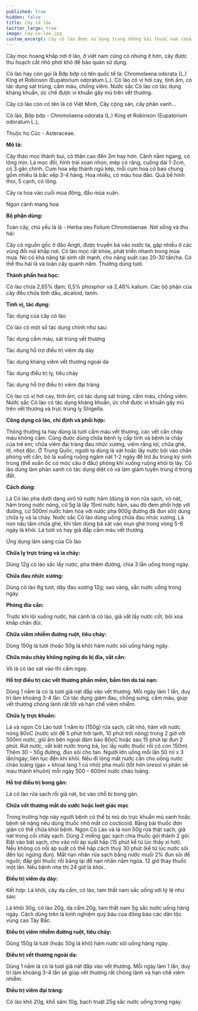 ```yaml
---
published: true
hidden: false
title: Cây cỏ lào
twitter_large: true
image: cay-co-lao.jpg
custom_excerpt: Cây cỏ lào được sử dụng trong những bài thuốc nam chửa bệnh viêm loét dạ dày...
---
```



Cây mọc hoang khắp nơi ở lào, ở việt nam cũng có nhưng ít hơn, cây được thu hoạch cắt nhỏ phơi khô để bảo quản sử dụng.

Cỏ lào hay còn gọi là Bớp bớp có tên quốc tế là: Chromolaena odorata (L.) King et Robinson (Eupatorium odoratum L.). Cỏ lào có vị hơi cay, tính ấm, có tác dụng sát trùng, cầm máu, chống viêm. Nước sắc Cỏ lào có tác dụng kháng khuẩn, ức chế được vi khuẩn gây mủ trên vết thương.

Cây cỏ lào còn có tên là cỏ Việt Minh, Cây cộng sản, cây phân xanh...

Cỏ lào, Bớp bớp - Chromolaena odorata (L.) King et Robinson (Eupatorium odoratum L.),

Thuộc họ Cúc - Asteraceae.

**Mô tả:**

Cây thảo mọc thành bụi, có thân cao đến 2m hay hơn. Cành nằm ngang, có lông mịn. Lá mọc đối, hình trái xoan nhọn, mép có răng, cuống dài 1-2cm, có 3 gân chính. Cụm hoa xếp thành ngù kép, mỗi cụm hoa có bao chung gồm nhiều lá bắc xếp 3-4 hàng. Hoa nhiều, có màu hoa đào. Quả bế hình thoi, 5 cạnh, có lông.

Cây ra hoa vào cuối mùa đông, đầu mùa xuân.

Ngọn cành mang hoa

**Bộ phận dùng:**

Toàn cây, chủ yếu là lá - Herba seu Folium Chromolaenae.
Nơi sống và thu hái:

Cây có nguồn gốc ở đảo Angti, được truyền bá vào nước ta, gặp nhiều ở các vùng đồi núi khắp nơi. Cỏ lào mọc rất khỏe, phát triển nhanh trong mùa mưa. Nó có khả năng tái sinh rất mạnh, cho năng suất cao 20-30 tấn/ha. Có thể thu hái lá và toàn cây quanh năm. Thường dùng tươi.

**Thành phần hoá học:**

Cỏ lào chứa 2,65% đạm; 0,5% phosphor và 2,48% kalium. Các bộ phận của cây đều chứa tinh dầu, alcaloid, tanin.

**Tính vị, tác dụng:**

Tác dụng của cây cỏ lào

Cỏ lào có một số tác dụng chính như sau:

Tác dụng cầm máu, sát trùng vết thương

Tác dụng hỗ trợ điều trị viêm dạ dày

Tác dụng kháng viêm vết thương ngoài da

Tác dụng điều trị lỵ, tiêu chảy

Tác dụng hỗ trợ điều trị viêm đại tràng

Cỏ lào có vị hơi cay, tính ấm, có tác dụng sát trùng, cầm máu, chống viêm. Nước sắc Cỏ lào có tác dụng kháng khuẩn, ức chế được vi khuẩn gây mủ trên vết thương và trực trùng lỵ Shigella.

**Công dụng cỏ lào, chỉ định và phối hợp:**

Thông thường ta hay dùng lá tươi cầm máu vết thương, các vết cắn chảy máu không cầm. Cũng được dùng chữa bệnh lỵ cấp tính và bệnh ỉa chảy của trẻ em; chữa viêm đại tràng đau nhức xương, viêm răng lợi, chữa ghẻ, lở, nhọt độc. Ở Trung Quốc, người ta dùng lá xát hoặc lấy nước bôi vào chân phòng vết cắn, bỏ lá xuống ruộng ngâm nát 1-2 ngày để trừ ấu trùng ký sinh trùng (thể xoắn ốc có móc câu ở đầu) phòng khi xuống ruộng khỏi bị lây. Cỏ lào dùng làm phân xanh có tác dụng diệt cỏ và làm giảm tuyến trùng ở trong đất.

**Cách dùng:**

Lá Cỏ lào pha dưới dạng xirô từ nước hãm (dùng lá non rửa sạch, vò nát, hãm trong nước nóng, cứ 5g lá lấy 15ml nước hãm, sau đó đem phối hợp với đường, cứ 500ml nước hãm hòa với nước pha 900g đường đã đun sôi) dùng chữa lỵ và ỉa chảy. Nước sắc Cỏ lào dùng uống chữa đau nhức xương. Lá non nấu tắm chữa ghẻ, khi tắm dùng bã xát vào mụn ghẻ trong vòng 5-6 ngày là khỏi. Lá tươi vò hay giã đắp cầm máu vết thương.

Ứng dụng lâm sàng của Cỏ lào

**Chữa lỵ trực trùng và ỉa chảy:**

Dùng 12g cỏ lào sắc lấy nước, pha thêm đường, chia 3 lần uống trong ngày.

**Chữa đau nhức xương:**

Dùng cỏ lào 8g tươi, dây đau xương 12g; sao vàng, sắc nước uống trong ngày. 

**Phòng đỉa cắn:**

Trước khi lội xuống nước, hái cành lá cỏ lào, giã vắt lấy nước cốt, bôi xoa khắp chân đùi.

**Chữa viêm nhiễm đường ruột, tiêu chảy:**

Dùng 150g lá tươi (hoặc 50g lá khô) hãm nước sôi uống hàng ngày.

**Chữa máu chảy không ngừng do bị đỉa, vắt cắn:**

Vò lá cỏ lào xát vào thì cầm ngay.

**Hỗ trợ điều trị các vết thương phần mềm, bầm tím do tai nạn:**

Dùng 1 nắm lá cỏ là tươi giã nát đắp vào vết thương. Mỗi ngày làm 1 lần, duy trì làm khoảng 3-4 lần. Có tác dụng giảm đau, chống sưng, cầm máu, giúp vết thương chóng lành rất tốt và hạn chế viêm nhiễm.

**Chữa lỵ trực khuẩn:**

Lá và ngọn Cỏ Lào tươi 1 nắm to (150g) rửa sạch, cắt nhỏ, hãm với nước nóng 80oC (nước sôi để 5 phút trời lạnh, 10 phút trời nóng) trong 2 giờ với 500ml nước, giữ ấm bên ngoài đảm bảo 80oC hoặc sau 15 phút lại đun 2 phút. Rút nước, vắt kiệt nước trong bã, lọc lấy nước thuốc rồi cô còn 150ml. Thêm 30 – 50g đường, đun sôi cho tan. Người lớn uống mỗi lần 50 ml x 3 lần/ngày; liên tục đến khi khỏi. Nếu đi lỏng mất nước cần cho uống nước cháo loãng (gạo + khoai lang 1 củ nhỏ) pha muối (tốt hơn oresol vì phân sẽ mau thành khuôn) mỗi ngày 500 – 600ml nước cháo loãng.

**Hỗ trợ điều trị bong gân:**

Lá cỏ lào rửa sạch rồi giã nát, bó vào chỗ bị bong gân.

**Chữa vết thương mắt do xước hoặc loét giác mạc**

Trong trường hợp này người bệnh có thể bị mù do trực khuẩn mủ xanh hoặc bệnh sẽ nặng nếu dùng thuốc nhỏ mắt có cocticoid. Bằng bài thuốc đơn giản có thể chữa khỏi bệnh. Ngọn Cỏ Lào và lá non 50g rửa thật sạch, giã nát trong cối chày sạch. Dùng 2 miếng gạc sạch chia thuốc gói thành 2 gói. Đặt vào bát sạch, cho vào nồi áp suất hấp (15 phút kể từ lúc thấy xì hơi). Nếu không có nồi áp suất có thể hấp cách thuỷ 30 phút (kể từ lúc nước sôi đến lúc ngừng đun). Mắt nạn nhân rửa sạch bằng nước muối 2% đun sôi để nguôi; đắp gói thuốc rồi băng lại để nạn nhân nằm ngửa. 12 giờ thay thuốc một lần. Nếu bệnh nhẹ thì 24 giờ là khỏi..

**Điều trị viêm dạ dày:**

Kết hợp: Lá khôi, cây dạ cẩm, cỏ lào, tam thất nam sắc uống với tỷ lệ như sau:

Lá khôi 30g, cỏ lào 20g, dạ cẩm 20g, tam thất nam 5g sắc nước uống hàng ngày. Cách dùng trên là kinh nghiệm quý báu của đồng bào các dân tộc vùng cao Tây Bắc.

**Điều trị viêm nhiễm đường ruột, tiêu chảy:**

Dùng 150g lá tươi (hoặc 50g lá khô) hãm nước sôi uống hàng ngày.

**Điều trị vết thương ngoài da:**

Dùng 1 nắm lá cỏ là tươi giã nát đắp vào vết thương. Mỗi ngày làm 1 lần, duy trì làm khoảng 3-4 lần sẽ giúp vết thương rất chóng lành và hạn chế viêm nhiễm.

**Điều trị viêm đại tràng:**

Cỏ lào khô 20g, khổ sâm 10g, bạch truật 25g sắc nước uống trong ngày.

